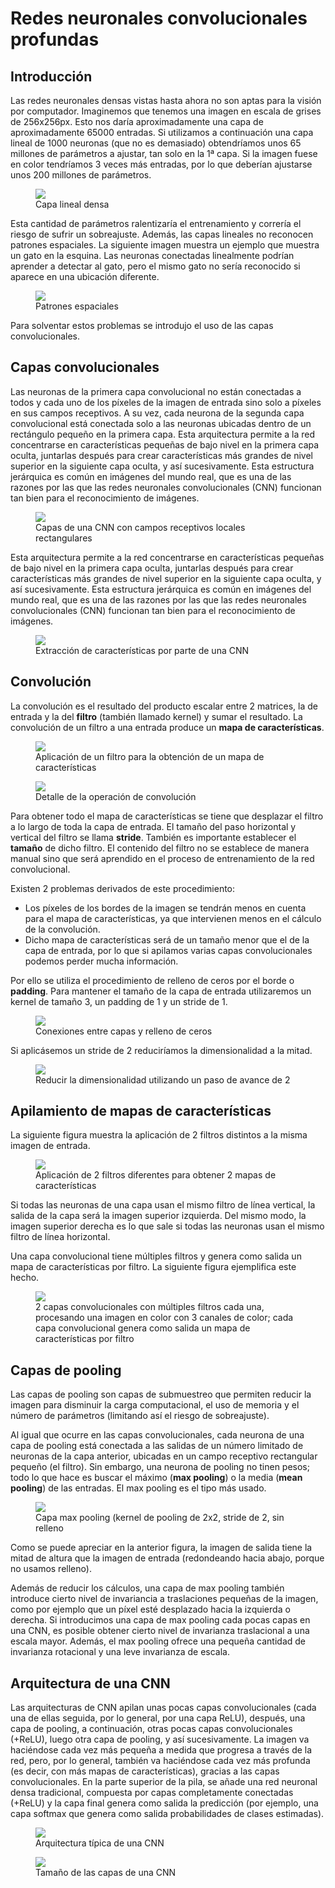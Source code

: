 # Redes neuronales convolucionales profundas
## Introducción
Las redes neuronales densas vistas hasta ahora no son aptas para la visión por computador. Imaginemos que tenemos una imagen en escala de grises de 256x256px. Esto nos daría aproximadamente una capa de aproximadamente 65000 entradas. Si utilizamos a continuación una capa lineal de 1000 neuronas (que no es demasiado) obtendríamos unos 65 millones de parámetros a ajustar, tan solo en la 1ª capa. Si la imagen fuese en color tendríamos 3 veces más entradas, por lo que deberían ajustarse unos 200 millones de parámetros.

<figure style="align: center;">
    <img src="./images/linear-layer1.png">
    <figcaption>Capa lineal densa</figcaption>
</figure>

Esta cantidad de parámetros ralentizaría el entrenamiento y correría el riesgo de sufrir un sobreajuste. Además, las capas lineales no reconocen patrones espaciales. La siguiente imagen muestra un ejemplo que muestra un gato en la esquina. Las neuronas conectadas linealmente podrían aprender a detectar al gato, pero el mismo gato no sería reconocido si aparece en una ubicación diferente. 

<figure style="align: center;">
    <img src="./images/linear-layer2.png">
    <figcaption>Patrones espaciales</figcaption>
</figure>

Para solventar estos problemas se introdujo el uso de las capas convolucionales.

## Capas convolucionales
Las neuronas de la primera capa convolucional no están conectadas a todos y cada uno de los píxeles de la imagen de entrada sino solo a píxeles en sus campos receptivos. A su vez, cada neurona de la segunda capa convolucional está conectada solo a las neuronas ubicadas dentro de un rectángulo pequeño en la primera capa. Esta arquitectura permite a la red concentrarse en características pequeñas de bajo nivel en la primera capa oculta, juntarlas después para crear características más grandes de nivel superior en la siguiente capa oculta, y así sucesivamente. Esta estructura jerárquica es común en imágenes del mundo real, que es una de las razones por las que las redes neuronales convolucionales (CNN) funcionan tan bien para el reconocimiento de imágenes.

<figure style="align: center;">
    <img src="./images/convolutional-layer1.png">
    <figcaption>Capas de una CNN con campos receptivos locales rectangulares</figcaption>
</figure>

Esta arquitectura permite a la red concentrarse en características pequeñas de bajo nivel en la primera capa oculta, juntarlas después para crear características más grandes de nivel superior en la siguiente capa oculta, y así sucesivamente. Esta estructura jerárquica es común en imágenes del mundo real, que es una de las razones por las que las redes neuronales convolucionales (CNN) funcionan tan bien para el reconocimiento de imágenes.

<figure style="align: center;">
    <img src="./images/convolutional-layer2.png">
    <figcaption>Extracción de características por parte de una CNN</figcaption>
</figure>

## Convolución
La convolución es el resultado del producto escalar entre 2 matrices, la de entrada y la del **filtro** (también llamado kernel) y sumar el resultado. La convolución de un filtro a una entrada produce un **mapa de características**.

<figure style="align: center;">
    <img src="./images/convolution1.png">
    <figcaption>Aplicación de un filtro para la obtención de un mapa de características</figcaption>
</figure>

<figure style="align: center;">
    <img src="./images/convolution2.png">
    <figcaption>Detalle de la operación de convolución</figcaption>
</figure>

Para obtener todo el mapa de características se tiene que desplazar el filtro a lo largo de toda la capa de entrada. El tamaño del paso horizontal y vertical del filtro se llama **stride**. También es importante establecer el **tamaño** de dicho filtro. El contenido del filtro no se establece de manera manual sino que será aprendido en el proceso de entrenamiento de la red convolucional.

Existen 2 problemas derivados de este procedimiento:

- Los píxeles de los bordes de la imagen se tendrán menos en cuenta para el mapa de características, ya que intervienen menos en el cálculo de la convolución.
- Dicho mapa de características será de un tamaño menor que el de la capa de entrada, por lo que si apilamos varias capas convolucionales podemos perder mucha información.

Por ello se utiliza el procedimiento de relleno de ceros por el borde o **padding**. Para mantener el tamaño de la capa de entrada utilizaremos un kernel de tamaño 3, un padding de 1 y un stride de 1. 

<figure style="align: center;">
    <img src="./images/padding1.png">
    <figcaption>Conexiones entre capas y relleno de ceros</figcaption>
</figure>

Si aplicásemos un stride de 2 reduciríamos la dimensionalidad a la mitad.

<figure style="align: center;">
    <img src="./images/padding2.png">
    <figcaption>Reducir la dimensionalidad utilizando un paso de avance de 2</figcaption>
</figure>

## Apilamiento de mapas de características
La siguiente figura muestra la aplicación de 2 filtros distintos a la misma imagen de entrada.

<figure style="align: center;">
    <img src="./images/feature-maps1.png">
    <figcaption>Aplicación de 2 filtros diferentes para obtener 2 mapas de características</figcaption>
</figure>

Si todas las neuronas de una capa usan el mismo filtro de línea vertical, la salida de la capa será la imagen superior izquierda. Del mismo modo, la imagen superior derecha es lo que sale si todas las neuronas usan el mismo filtro de línea horizontal.

Una capa convolucional tiene múltiples filtros y genera como salida un mapa de características por filtro. La siguiente figura ejemplifica este hecho.

<figure style="align: center;">
    <img src="./images/feature-maps2.png">
    <figcaption>2 capas convolucionales con múltiples filtros cada una, procesando una imagen en color con 3 canales de color; cada capa convolucional genera como salida un mapa de características por filtro</figcaption>
</figure>

## Capas de pooling
Las capas de pooling son capas de submuestreo que permiten reducir la imagen para disminuir la carga computacional, el uso de memoria y el número de parámetros (limitando así el riesgo de sobreajuste).

Al igual que ocurre en las capas convolucionales, cada neurona de una capa de pooling está conectada a las salidas de un número limitado de neuronas de la capa anterior, ubicadas en un campo receptivo rectangular pequeño (el filtro). Sin embargo, una neurona de pooling no tinen pesos; todo lo que hace es buscar el máximo (**max pooling**) o la media (**mean pooling**) de las entradas. El max pooling es el tipo más usado.

<figure style="align: center;">
    <img src="./images/max-pooling.png">
    <figcaption>Capa max pooling (kernel de pooling de 2x2, stride de 2, sin relleno</figcaption>
</figure>

Como se puede apreciar en la anterior figura, la imagen de salida tiene la mitad de altura que la imagen de entrada (redondeando hacia abajo, porque no usamos relleno).

Además de reducir los cálculos, una capa de max pooling también introduce cierto nivel de invariancia a traslaciones pequeñas de la imagen, como por ejemplo que un píxel esté desplazado hacia la izquierda o derecha. Si introducimos una capa de max pooling cada pocas capas en una CNN, es posible obtener cierto nivel de invarianza traslacional a una escala mayor. Además, el max pooling ofrece una pequeña cantidad de invarianza rotacional y una leve invarianza de escala.

## Arquitectura de una CNN
Las arquitecturas de CNN apilan unas pocas capas convolucionales (cada una de ellas seguida, por lo general, por una capa ReLU), después, una capa de pooling, a continuación, otras pocas capas convolucionales (+ReLU), luego otra capa de pooling, y así sucesivamente. La imagen va haciéndose cada vez más pequeña a medida que progresa a través de la red, pero, por lo general, también va haciéndose cada vez más profunda (es decir, con más mapas de características), gracias a las capas convolucionales. En la parte superior de la pila, se añade una red neuronal densa tradicional, compuesta por capas completamente conectadas (+ReLU) y la capa final genera como salida la predicción (por ejemplo, una capa softmax que genera como salida probabilidades de clases estimadas).

<figure style="align: center;">
    <img src="./images/cnn1.png">
    <figcaption>Arquitectura típica de una CNN</figcaption>
</figure>

<figure style="align: center;">
    <img src="./images/cnn2.webp">
    <figcaption>Tamaño de las capas de una CNN</figcaption>
</figure>




